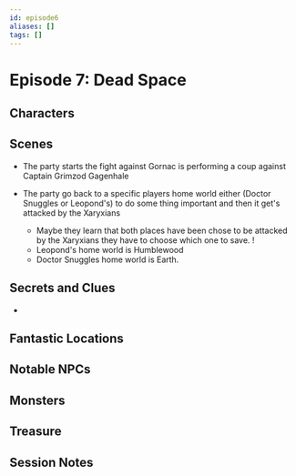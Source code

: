 ```yaml
---
id: episode6
aliases: []
tags: []
---
```



# Episode 7: Dead Space

## Characters

## Scenes

- The party starts the fight against Gornac is performing a coup against Captain Grimzod Gagenhale 

- The party go back to a specific players home world either (Doctor Snuggles or Leopond's) to do some thing important and then it get's attacked by the Xaryxians 
    - Maybe they learn that both places have been chose to be attacked by the Xaryxians they have to choose which one to save.
    !
    - Leopond's home world is Humblewood
    - Doctor Snuggles home world is Earth.


## Secrets and Clues 
-

## Fantastic Locations

## Notable NPCs

## Monsters


## Treasure


## Session Notes

